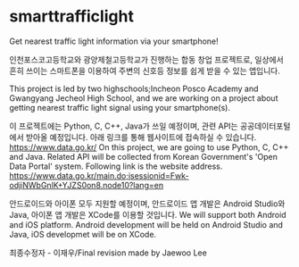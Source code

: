 # smarttrafficlight
Get nearest traffic light information via your smartphone!

인천포스코고등학교와 광양제철고등학교가 진행하는 합동 창업 프로젝트로, 일상에서 흔히 쓰이는 스마트폰을 이용하여 주변의 신호등 정보를 쉽게 받을 수 있는 앱입니다. 

This project is led by two highschools;Incheon Posco Academy and Gwangyang Jecheol High School, and we are working on a project about getting nearest traffic light signal using your smartphone(s).

이 프로젝트에는 Python, C, C++, Java가 쓰일 예정이며, 관련 API는 공공데이터포털에서 받아올 예정입니다. 아래 링크를 통해 웹사이트에 접속하실 수 있습니다.
https://www.data.go.kr/
On this project, we are going to use Python, C, C++ and Java. Related API will be collected from Korean Government's 'Open Data Portal' system. Following link is the website address. 
https://www.data.go.kr/main.do;jsessionid=Fwk-odjiNWbGnlK+YJZS0on8.node10?lang=en

안드로이드와 아이폰 모두 지원할 예정이며, 안드로이드 앱 개발은 Android Studio와 Java, 아이폰 앱 개발은 XCode를 이용할 것입니다.
We will support both Android and iOS platform. Android development will be held on Android Studio and Java, iOS developmet will be on XCode.

최종수정자 - 이재우/Final revision made by Jaewoo Lee
